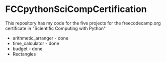 # FCCpythonSciCompCertification

This repository has my code for the five projects for the freecodecamp.org certificate in "Scientific Computing with Python"
- arithmetic_arranger - done
- time_calculator - done
- budget - done
- Rectangles 